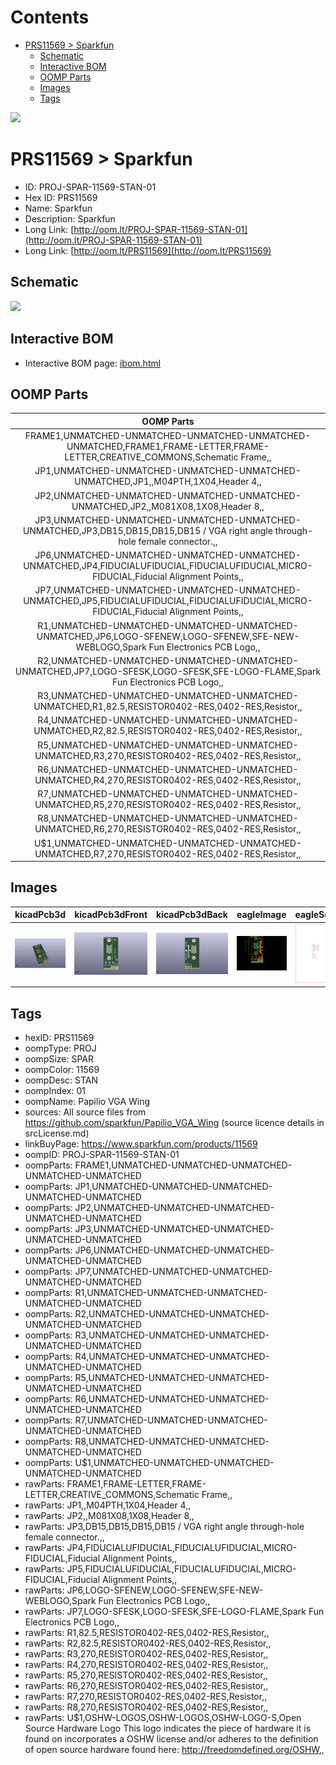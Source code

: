 



Contents
========

* [PRS11569 > Sparkfun](#prs11569--sparkfun)
	* [Schematic](#schematic)
	* [Interactive BOM](#interactive-bom)
	* [OOMP Parts](#oomp-parts)
	* [Images](#images)
	* [Tags](#tags)
  
![][im]
# PRS11569 > Sparkfun

- ID: PROJ-SPAR-11569-STAN-01
- Hex ID: PRS11569
- Name: Sparkfun
- Description: Sparkfun
- Long Link: [http://oom.lt/PROJ-SPAR-11569-STAN-01](http://oom.lt/PROJ-SPAR-11569-STAN-01)
- Long Link: [http://oom.lt/PRS11569](http://oom.lt/PRS11569)

## Schematic
  
![][schem]
## Interactive BOM

- Interactive BOM page: [ibom.html](https://htmlpreview.github.io/?https://github.com/oomlout/oomlout_OOMP_projects/blob/main/PROJ-SPAR-11569-STAN-01/kicad/bom/ibom.html)

## OOMP Parts
  

|OOMP Parts|
| :---: |
|FRAME1,UNMATCHED-UNMATCHED-UNMATCHED-UNMATCHED-UNMATCHED,FRAME1,FRAME-LETTER,FRAME-LETTER,CREATIVE_COMMONS,Schematic Frame,,|
|JP1,UNMATCHED-UNMATCHED-UNMATCHED-UNMATCHED-UNMATCHED,JP1,,M04PTH,1X04,Header 4,,|
|JP2,UNMATCHED-UNMATCHED-UNMATCHED-UNMATCHED-UNMATCHED,JP2,,M081X08,1X08,Header 8,,|
|JP3,UNMATCHED-UNMATCHED-UNMATCHED-UNMATCHED-UNMATCHED,JP3,DB15,DB15,DB15,DB15 / VGA right angle through-hole female connector.,,|
|JP6,UNMATCHED-UNMATCHED-UNMATCHED-UNMATCHED-UNMATCHED,JP4,FIDUCIALUFIDUCIAL,FIDUCIALUFIDUCIAL,MICRO-FIDUCIAL,Fiducial Alignment Points,,|
|JP7,UNMATCHED-UNMATCHED-UNMATCHED-UNMATCHED-UNMATCHED,JP5,FIDUCIALUFIDUCIAL,FIDUCIALUFIDUCIAL,MICRO-FIDUCIAL,Fiducial Alignment Points,,|
|R1,UNMATCHED-UNMATCHED-UNMATCHED-UNMATCHED-UNMATCHED,JP6,LOGO-SFENEW,LOGO-SFENEW,SFE-NEW-WEBLOGO,Spark Fun Electronics PCB Logo,,|
|R2,UNMATCHED-UNMATCHED-UNMATCHED-UNMATCHED-UNMATCHED,JP7,LOGO-SFESK,LOGO-SFESK,SFE-LOGO-FLAME,Spark Fun Electronics PCB Logo,,|
|R3,UNMATCHED-UNMATCHED-UNMATCHED-UNMATCHED-UNMATCHED,R1,82.5,RESISTOR0402-RES,0402-RES,Resistor,,|
|R4,UNMATCHED-UNMATCHED-UNMATCHED-UNMATCHED-UNMATCHED,R2,82.5,RESISTOR0402-RES,0402-RES,Resistor,,|
|R5,UNMATCHED-UNMATCHED-UNMATCHED-UNMATCHED-UNMATCHED,R3,270,RESISTOR0402-RES,0402-RES,Resistor,,|
|R6,UNMATCHED-UNMATCHED-UNMATCHED-UNMATCHED-UNMATCHED,R4,270,RESISTOR0402-RES,0402-RES,Resistor,,|
|R7,UNMATCHED-UNMATCHED-UNMATCHED-UNMATCHED-UNMATCHED,R5,270,RESISTOR0402-RES,0402-RES,Resistor,,|
|R8,UNMATCHED-UNMATCHED-UNMATCHED-UNMATCHED-UNMATCHED,R6,270,RESISTOR0402-RES,0402-RES,Resistor,,|
|U$1,UNMATCHED-UNMATCHED-UNMATCHED-UNMATCHED-UNMATCHED,R7,270,RESISTOR0402-RES,0402-RES,Resistor,,|

## Images
  
  

|kicadPcb3d|kicadPcb3dFront|kicadPcb3dBack|eagleImage|eagleSchemImage|
| :---: | :---: | :---: | :---: | :---: |
|[![kicadPcb3d](kicadPcb3d_140.png)](kicadPcb3d.png)|[![kicadPcb3dFront](kicadPcb3dFront_140.png)](kicadPcb3dFront.png)|[![kicadPcb3dBack](kicadPcb3dBack_140.png)](kicadPcb3dBack.png)|[![eagleImage](eagleImage_140.png)](eagleImage.png)|[![eagleSchemImage](eagleSchemImage_140.png)](eagleSchemImage.png)|

## Tags

- hexID: PRS11569
- oompType: PROJ
- oompSize: SPAR
- oompColor: 11569
- oompDesc: STAN
- oompIndex: 01
- oompName: Papilio VGA Wing
- sources: All source files from https://github.com/sparkfun/Papilio_VGA_Wing (source licence details in srcLicense.md)
- linkBuyPage: https://www.sparkfun.com/products/11569
- oompID: PROJ-SPAR-11569-STAN-01
- oompParts: FRAME1,UNMATCHED-UNMATCHED-UNMATCHED-UNMATCHED-UNMATCHED
- oompParts: JP1,UNMATCHED-UNMATCHED-UNMATCHED-UNMATCHED-UNMATCHED
- oompParts: JP2,UNMATCHED-UNMATCHED-UNMATCHED-UNMATCHED-UNMATCHED
- oompParts: JP3,UNMATCHED-UNMATCHED-UNMATCHED-UNMATCHED-UNMATCHED
- oompParts: JP6,UNMATCHED-UNMATCHED-UNMATCHED-UNMATCHED-UNMATCHED
- oompParts: JP7,UNMATCHED-UNMATCHED-UNMATCHED-UNMATCHED-UNMATCHED
- oompParts: R1,UNMATCHED-UNMATCHED-UNMATCHED-UNMATCHED-UNMATCHED
- oompParts: R2,UNMATCHED-UNMATCHED-UNMATCHED-UNMATCHED-UNMATCHED
- oompParts: R3,UNMATCHED-UNMATCHED-UNMATCHED-UNMATCHED-UNMATCHED
- oompParts: R4,UNMATCHED-UNMATCHED-UNMATCHED-UNMATCHED-UNMATCHED
- oompParts: R5,UNMATCHED-UNMATCHED-UNMATCHED-UNMATCHED-UNMATCHED
- oompParts: R6,UNMATCHED-UNMATCHED-UNMATCHED-UNMATCHED-UNMATCHED
- oompParts: R7,UNMATCHED-UNMATCHED-UNMATCHED-UNMATCHED-UNMATCHED
- oompParts: R8,UNMATCHED-UNMATCHED-UNMATCHED-UNMATCHED-UNMATCHED
- oompParts: U$1,UNMATCHED-UNMATCHED-UNMATCHED-UNMATCHED-UNMATCHED
- rawParts: FRAME1,FRAME-LETTER,FRAME-LETTER,CREATIVE_COMMONS,Schematic Frame,,
- rawParts: JP1,,M04PTH,1X04,Header 4,,
- rawParts: JP2,,M081X08,1X08,Header 8,,
- rawParts: JP3,DB15,DB15,DB15,DB15 / VGA right angle through-hole female connector.,,
- rawParts: JP4,FIDUCIALUFIDUCIAL,FIDUCIALUFIDUCIAL,MICRO-FIDUCIAL,Fiducial Alignment Points,,
- rawParts: JP5,FIDUCIALUFIDUCIAL,FIDUCIALUFIDUCIAL,MICRO-FIDUCIAL,Fiducial Alignment Points,,
- rawParts: JP6,LOGO-SFENEW,LOGO-SFENEW,SFE-NEW-WEBLOGO,Spark Fun Electronics PCB Logo,,
- rawParts: JP7,LOGO-SFESK,LOGO-SFESK,SFE-LOGO-FLAME,Spark Fun Electronics PCB Logo,,
- rawParts: R1,82.5,RESISTOR0402-RES,0402-RES,Resistor,,
- rawParts: R2,82.5,RESISTOR0402-RES,0402-RES,Resistor,,
- rawParts: R3,270,RESISTOR0402-RES,0402-RES,Resistor,,
- rawParts: R4,270,RESISTOR0402-RES,0402-RES,Resistor,,
- rawParts: R5,270,RESISTOR0402-RES,0402-RES,Resistor,,
- rawParts: R6,270,RESISTOR0402-RES,0402-RES,Resistor,,
- rawParts: R7,270,RESISTOR0402-RES,0402-RES,Resistor,,
- rawParts: R8,270,RESISTOR0402-RES,0402-RES,Resistor,,
- rawParts: U$1,OSHW-LOGOS,OSHW-LOGOS,OSHW-LOGO-S,Open Source Hardware Logo This logo indicates the piece of hardware it is found on incorporates a OSHW license and/or adheres to the definition of open source hardware found here: http://freedomdefined.org/OSHW,,



[im]: kicadPcb3d_450.png
[schem]: eagleSchemImage.png
